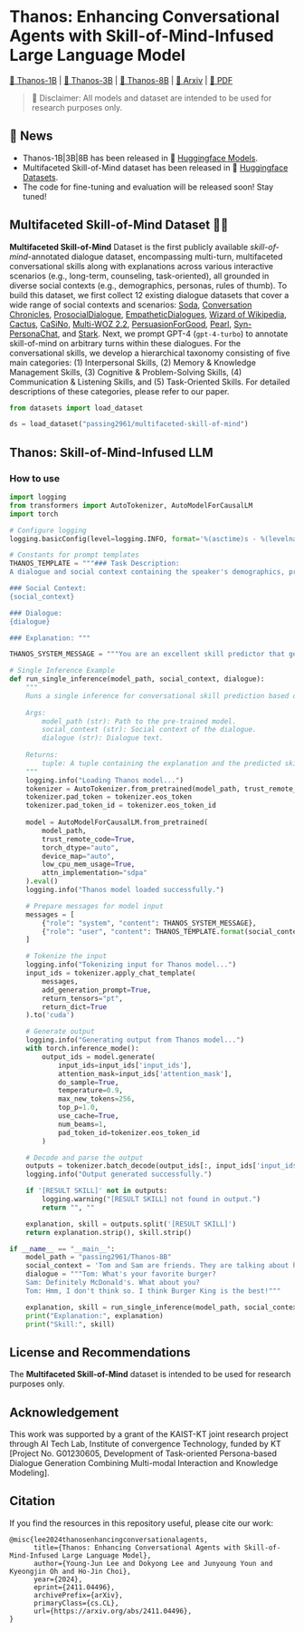 # Thanos: Enhancing Conversational Agents with Skill-of-Mind-Infused Large Language Model

[🤖 Thanos-1B](https://huggingface.co/passing2961/Thanos-1B) | [🤖 Thanos-3B](https://huggingface.co/passing2961/Thanos-3B) | [🤖 Thanos-8B](https://huggingface.co/passing2961/Thanos-8B) | [📄 Arxiv](https://arxiv.org/abs/2411.04496) | [📕 PDF](https://arxiv.org/pdf/2411.04496)

> 🚨 Disclaimer: All models and dataset are intended to be used for research purposes only.

## 📰 News
- Thanos-1B|3B|8B has been released in 🤗 [Huggingface Models](https://huggingface.co/collections/passing2961/thanos-6711f7a74227c6088d5d88f8).
- Multifaceted Skill-of-Mind dataset has been released in 🤗 [Huggingface Datasets](https://huggingface.co/datasets/passing2961/multifaceted-skill-of-mind).
- The code for fine-tuning and evaluation will be released soon! Stay tuned!

## Multifaceted Skill-of-Mind Dataset 🧠🤹

**Multifaceted Skill-of-Mind** Dataset is the first publicly available *skill-of-mind*-annotated dialogue dataset, encompassing multi-turn, multifaceted conversational skills along with explanations across various interactive scenarios (e.g., long-term, counseling, task-oriented), all grounded in diverse social contexts (e.g., demographics, personas, rules of thumb). To build this dataset, we first collect 12 existing dialogue datasets that cover a wide range of social contexts and scenarios: [Soda](https://arxiv.org/abs/2212.10465), [Conversation Chronicles](https://arxiv.org/abs/2310.13420), [ProsocialDialogue](https://arxiv.org/abs/2205.12688), [EmpatheticDialogues](https://arxiv.org/abs/1811.00207), [Wizard of Wikipedia](https://arxiv.org/abs/1811.01241), [Cactus](https://arxiv.org/abs/2407.03103), [CaSiNo](https://arxiv.org/abs/2103.15721), [Multi-WOZ 2.2](https://aclanthology.org/2020.nlp4convai-1.13/), [PersuasionForGood](https://arxiv.org/abs/1906.06725), [Pearl](https://arxiv.org/abs/2403.04460), [Syn-PersonaChat](https://arxiv.org/abs/2312.10007), and [Stark](https://arxiv.org/abs/2407.03958). Next, we prompt GPT-4 (`gpt-4-turbo`) to annotate skill-of-mind on arbitrary turns within these dialogues. For the conversational skills, we develop a hierarchical taxonomy consisting of five main categories: (1) Interpersonal Skills, (2) Memory & Knowledge Management Skills, (3) Cognitive & Problem-Solving Skills, (4) Communication & Listening Skills, and (5) Task-Oriented Skills. For detailed descriptions of these categories, please refer to our paper.

```python
from datasets import load_dataset

ds = load_dataset("passing2961/multifaceted-skill-of-mind")
```

## Thanos: Skill-of-Mind-Infused LLM

### How to use

```python
import logging
from transformers import AutoTokenizer, AutoModelForCausalLM
import torch

# Configure logging
logging.basicConfig(level=logging.INFO, format='%(asctime)s - %(levelname)s - %(message)s')

# Constants for prompt templates
THANOS_TEMPLATE = """### Task Description:
A dialogue and social context containing the speaker's demographics, preferences, persona, current situation/narrative, past dialogue summaries, episodic memory, or other relevant details are provided. During this dialogue, image-sharing moments may occur, represented by the format "[Sharing Image] <image_description>", where "<image_description>" represents the description of the shared image. Your task is to imagine yourself as the actual speaker who needs to respond in the next conversational turn. You will first generate the internal thought process behind selecting the appropriate conversational skill, and then generate the most appropriate conversational skill itself. The output format should be as follows: "### Explanation: (write an explanation for why the chosen skill is selected.) [RESULT SKILL] (A conversational skill that fits the situation.)"

### Social Context:
{social_context}

### Dialogue:
{dialogue}

### Explanation: """

THANOS_SYSTEM_MESSAGE = """You are an excellent skill predictor that generates the most appropriate conversational skill for the next turn response in the given dialogue and social context. Before generating the skill, please think about which skill is appropriate and then generate the skill."""

# Single Inference Example
def run_single_inference(model_path, social_context, dialogue):
    """
    Runs a single inference for conversational skill prediction based on social context and dialogue.
    
    Args:
        model_path (str): Path to the pre-trained model.
        social_context (str): Social context of the dialogue.
        dialogue (str): Dialogue text.
    
    Returns:
        tuple: A tuple containing the explanation and the predicted skill.
    """
    logging.info("Loading Thanos model...")
    tokenizer = AutoTokenizer.from_pretrained(model_path, trust_remote_code=True)
    tokenizer.pad_token = tokenizer.eos_token
    tokenizer.pad_token_id = tokenizer.eos_token_id
    
    model = AutoModelForCausalLM.from_pretrained(
        model_path, 
        trust_remote_code=True, 
        torch_dtype="auto",
        device_map="auto",
        low_cpu_mem_usage=True,
        attn_implementation="sdpa"
    ).eval()
    logging.info("Thanos model loaded successfully.")

    # Prepare messages for model input
    messages = [
        {"role": "system", "content": THANOS_SYSTEM_MESSAGE},
        {"role": "user", "content": THANOS_TEMPLATE.format(social_context=social_context, dialogue=dialogue)}
    ]

    # Tokenize the input
    logging.info("Tokenizing input for Thanos model...")
    input_ids = tokenizer.apply_chat_template(
        messages, 
        add_generation_prompt=True,
        return_tensors="pt",
        return_dict=True
    ).to('cuda')

    # Generate output
    logging.info("Generating output from Thanos model...")
    with torch.inference_mode():
        output_ids = model.generate(
            input_ids=input_ids['input_ids'],
            attention_mask=input_ids['attention_mask'],
            do_sample=True,
            temperature=0.9,
            max_new_tokens=256,
            top_p=1.0,
            use_cache=True,
            num_beams=1,
            pad_token_id=tokenizer.eos_token_id
        )

    # Decode and parse the output
    outputs = tokenizer.batch_decode(output_ids[:, input_ids['input_ids'].shape[1]:], skip_special_tokens=True)[0]
    logging.info("Output generated successfully.")

    if '[RESULT SKILL]' not in outputs:
        logging.warning("[RESULT SKILL] not found in output.")
        return "", ""

    explanation, skill = outputs.split('[RESULT SKILL]')
    return explanation.strip(), skill.strip()

if __name__ == "__main__":
    model_path = "passing2961/Thanos-8B"
    social_context = 'Tom and Sam are friends. They are talking about hamburgers.'
    dialogue = """Tom: What's your favorite burger?
    Sam: Definitely McDonald's. What about you?
    Tom: Hmm, I don't think so. I think Burger King is the best!"""

    explanation, skill = run_single_inference(model_path, social_context, dialogue)
    print("Explanation:", explanation)
    print("Skill:", skill)

```

## License and Recommendations

The **Multifaceted Skill-of-Mind** dataset is intended to be used for research purposes only. 

## Acknowledgement

This work was supported by a grant of the KAIST-KT joint research project through AI Tech Lab, Institute of convergence Technology, funded by KT [Project No. G01230605, Development of Task-oriented Persona-based Dialogue Generation Combining Multi-modal Interaction and Knowledge Modeling].

## Citation

If you find the resources in this repository useful, please cite our work:

```
@misc{lee2024thanosenhancingconversationalagents,
      title={Thanos: Enhancing Conversational Agents with Skill-of-Mind-Infused Large Language Model}, 
      author={Young-Jun Lee and Dokyong Lee and Junyoung Youn and Kyeongjin Oh and Ho-Jin Choi},
      year={2024},
      eprint={2411.04496},
      archivePrefix={arXiv},
      primaryClass={cs.CL},
      url={https://arxiv.org/abs/2411.04496}, 
}
```
